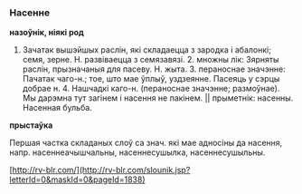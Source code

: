 ### Насенне
**назоўнік, ніякі род**

1. Зачатак вышэйшых раслін, які складаецца з зародка і абалонкі; семя, зерне. Н. развіваецца з семязавязі. 2. множны лік: Зярняты раслін, прызначаныя для пасеву. Н. жыта. 3. пераноснае значэнне: Пачатак чаго-н.; тое, што мае ўплыў, уздзеянне. Пасеяць у сэрцы добрае н. 4. Нашчадкі каго-н. (пераноснае значэнне; размоўнае). Мы дарэмна тут загінем і насення не пакінем. || прыметнік: насенны. Насенная бульба.

**прыстаўка**

Першая частка складаных слоў са знач. які мае адносіны да насення, напр. насеннеачышчальны, насеннесушылка, насеннесушыльны.

<a rel="author">[http://rv-blr.com/](http://rv-blr.com/slounik.jsp?letterId=0&maskId=0&pageId=1838)</a>
